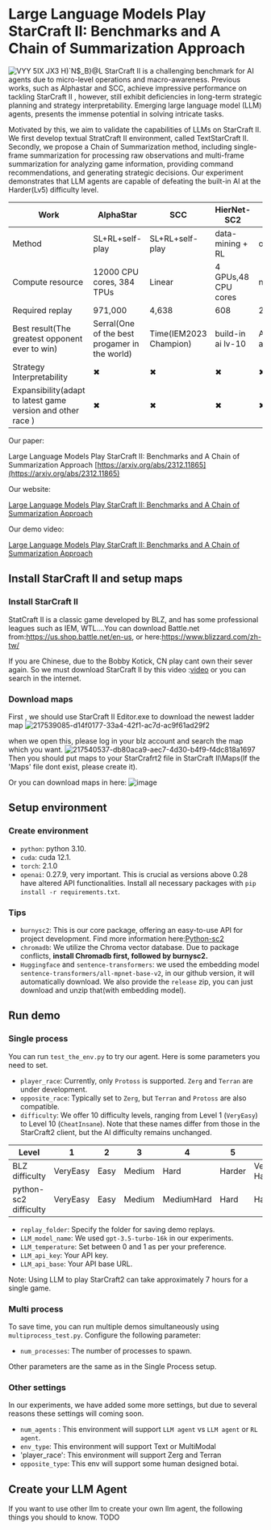 # Large Language Models Play StarCraft II: Benchmarks and A Chain of Summarization Approach
![VYY 5IX JX3 H)`N$_B}@L](https://github.com/histmeisah/Large-Language-Models-play-StarCraftII/assets/49554454/59a941fa-bd71-4145-b99e-3a971aa93790)
StarCraft II is a challenging benchmark for AI agents due to  micro-level operations and macro-awareness. Previous works,  such as Alphastar and SCC, achieve impressive performance on tackling StarCraft
II , however, still exhibit deficiencies in long-term strategic planning and strategy interpretability. Emerging large language model (LLM) agents, presents the immense potential in solving intricate tasks. 

Motivated by this, we aim to validate the capabilities of LLMs on StarCraft II.  We first develop textual StratCraft II environment, called TextStarCraft II. Secondly, we propose a Chain of Summarization
method, including single-frame summarization for processing raw observations and multi-frame summarization for analyzing game information, providing command recommendations, and generating strategic decisions. Our experiment demonstrates that LLM agents are capable of defeating the built-in AI at the Harder(Lv5) difficulty level. 


|  Work        |         AlphaStar     | SCC          | HierNet-SC2         |AlphaStar Unplugged |  ROA-Star|Ours |
|-----------------------|--------------|-----------------|---------------------|---------------|-------------|--------------|
|Method                 |SL+RL+self-play  | SL+RL+self-play  | data-mining + RL|offline RL |  SL+RL+self-play   |prompt + Rule base script|     
| Compute resource      | 12000 CPU cores, 384 TPUs| Linear     | 4 GPUs,48 CPU cores|not clear|2x 64 v100 |1 gpu,1 cpu(home computer)|
|Required replay        |971,000 | 4,638     |608|20,000,000(20m)| 120938 |0 |
|Best result(The greatest opponent ever to win)|Serral(One of the best progamer in the world)|Time(IEM2023 Champion)|build-in ai lv-10|AlphaStar BC agent|hero(GSL Champion)|build-in ai lv-5| 
|Strategy Interpretability|&#x2716;|&#x2716;|&#x2716;|&#x2716;|&#x2716;|&#x2714;|
|Expansibility(adapt to latest game version and other race ) |&#x2716;|&#x2716;|&#x2716;|&#x2716;|&#x2716;|&#x2714;|

Our paper: 

Large Language Models Play StarCraft II: Benchmarks and A Chain of Summarization Approach 
[https://arxiv.org/abs/2312.11865](https://arxiv.org/abs/2312.11865)

Our website:

[Large Language Models Play StarCraft II: Benchmarks and A Chain of Summarization Approach 
](https://sites.google.com/view/textstarcraft2/%E9%A6%96%E9%A1%B5)

Our demo video:

[Large Language Models Play StarCraft II: Benchmarks and A Chain of Summarization Approach 
](https://www.youtube.com/watch?v=Iz6Hd917eME&list=PL2vvP3CXffZxrjxSjVAL7QXNFqNq96mcy)

## Install StarCraft II and setup maps

### Install StarCraft II
StatCraft II is a classic game developed by BLZ, and has some professional leagues such as IEM, WTL....You can download Battle.net from:https://us.shop.battle.net/en-us, or here:https://www.blizzard.com/zh-tw/

If you are Chinese, due to the Bobby Kotick, CN play cant own their sever again. So we must download StarCraft II by this video :[video](https://www.bilibili.com/video/BV1As4y147NP/?buvid=XY6E01868C47C929FEFCE4A6DBF0A4ECFFB64&is_story_h5=false&mid=y0%2Bkb3rZVEwQ9j34NFXkLA%3D%3D&p=1&plat_id=114&share_from=ugc&share_medium=android&share_plat=android&share_session_id=2e6181cb-fa27-4ce1-9b2e-f126f39267d5&share_source=COPY&share_tag=s_i&timestamp=1674580642&unique_k=rPeGgmE&up_id=149681985&vd_source=0553fe84b5ad759606360b9f2e687a01)
or you can search in the internet.

### Download maps
First , we should use StarCraft II Editor.exe to download the newest ladder map
![217539085-d14f0177-33a4-42f1-ac7d-ac9f61ad29f2](https://github.com/histmeisah/Large-Language-Models-play-StarCraftII/assets/49554454/095023ec-497b-4510-889e-6166f6cfb57d)

when we open this, please log in your blz account and search the map which you want.
![217540537-db80aca9-aec7-4d30-b4f9-f4dc818a1697](https://github.com/histmeisah/Large-Language-Models-play-StarCraftII/assets/49554454/8f68af70-d877-47cc-8d36-8240c7645900)
Then you should put maps to your StarCrafrt2 file  in StarCraft II\Maps(If the 'Maps' file dont exist, please create it).

Or you can download maps in here:
![image](https://github.com/histmeisah/Large-Language-Models-play-StarCraftII/assets/49554454/630c1f87-6762-4f23-be90-bd57238187ed)



## Setup environment

### Create environment

- `python`: python 3.10.
- `cuda`: cuda 12.1.
- `torch`: 2.1.0
- `openai`: 0.27.9, very important. This is crucial as versions above 0.28 have altered API functionalities.
Install all necessary packages with `pip install -r requirements.txt`.


### Tips
- `burnysc2`: This is our core package, offering an easy-to-use API for project development. Find more information here:[Python-sc2](https://github.com/BurnySc2/python-sc2)
- `chromadb`: We utilize the Chroma vector database. Due to package conflicts, **install Chromadb first, followed by burnysc2.**
- `Huggingface` and `sentence-transformers`: we used the embedding model  `sentence-transformers/all-mpnet-base-v2`, in our github version, it will automatically download. We also provide the `release` zip, you can just download and unzip that(with embedding model). 

## Run demo

### Single process
You can run `test_the_env.py` to try our agent. Here is some parameters you need to set.

- `player_race`: Currently, only `Protoss` is supported. `Zerg` and `Terran` are under development.
- `opposite_race`: Typically set to `Zerg`, but `Terran` and `Protoss` are also compatible.
- `difficulty`: We offer 10 difficulty levels, ranging from Level 1 (`VeryEasy`) to Level 10 (`CheatInsane`). Note that these names differ from those in the StarCraft2 client, but the AI difficulty remains unchanged.

|       Level   |         1     | 2          | 3         |4 |  5|6 |7|8|9|10|
|       ------   |    -------   |-------  | -------  |------ | -------|--------|-----|-----|-------|-----------|
|  BLZ difficulty|     VeryEasy  | Easy | Medium|Hard|Harder|Very Hard |Elite|CheatVision|CheatMoney|CheatInsane|
| python-sc2 difficulty|    VeryEasy   |Easy | Medium  |MediumHard | Hard|Harder|VeryHard|CheatVision|CheatMoney|CheatInsane|

- `replay_folder`: Specify the folder for saving demo replays.
- `LLM_model_name`: We used `gpt-3.5-turbo-16k` in our experiments.
- `LLM_temperature`: Set between 0 and 1 as per your preference.
- `LLM_api_key`: Your API key.
- `LLM_api_base`: Your API base URL.

Note: Using LLM to play StarCraft2 can take approximately 7 hours for a single game.

### Multi process
To save time, you can run multiple demos simultaneously using `multiprocess_test.py`. Configure the following parameter:
- `num_processes`: The number of processes to spawn.

Other parameters are the same as in the Single Process setup.

### Other settings
In our experiments, we have added some more settings, but due to several reasons these settings will coming soon.

- `num_agents` : This environment will support `LLM agent` vs `LLM agent` or `RL agent`.
- `env_type`: This environment will support Text or MultiModal
- 'player_race': This environment will support Zerg and Terran
- `opposite_type`: This env will support some human designed botai.



## Create your LLM Agent
If you want to use other llm to create your own llm agent, the following things you should to know.
TODO









